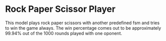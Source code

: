 # Rock Paper Scissor Player
This model plays rock paper scissors with another predefined fsm and tries to win the game always. The win percentage comes out to be approximately 99.94% out of the 1000 rounds played with one oponent.
